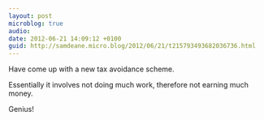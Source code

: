 ```yaml
---
layout: post
microblog: true
audio: 
date: 2012-06-21 14:09:12 +0100
guid: http://samdeane.micro.blog/2012/06/21/t215793493682036736.html
---
```

Have come up with a new tax avoidance scheme.

Essentially it involves not doing much work, therefore not earning much money.

Genius!
